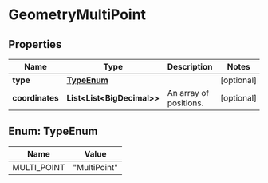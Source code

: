 

# GeometryMultiPoint


## Properties

| Name | Type | Description | Notes |
|------------ | ------------- | ------------- | -------------|
|**type** | [**TypeEnum**](#TypeEnum) |  |  [optional] |
|**coordinates** | **List&lt;List&lt;BigDecimal&gt;&gt;** | An array of positions.  |  [optional] |



## Enum: TypeEnum

| Name | Value |
|---- | -----|
| MULTI_POINT | &quot;MultiPoint&quot; |



